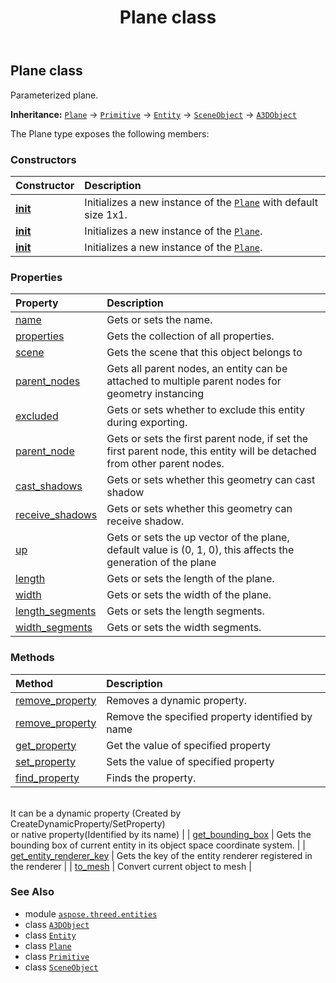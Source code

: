 ﻿---
title: Plane class
second_title: Aspose.3D for Python via .NET API References
description: 
type: docs
weight: 240
url: /python-net/aspose.threed.entities/plane/
is_root: false
---

## Plane class

Parameterized plane.



**Inheritance:** [`Plane`](/3d/python-net/aspose.threed.entities/plane) → 
[`Primitive`](/3d/python-net/aspose.threed.entities/primitive) → 
[`Entity`](/3d/python-net/aspose.threed/entity) → 
[`SceneObject`](/3d/python-net/aspose.threed/sceneobject) → 
[`A3DObject`](/3d/python-net/aspose.threed/a3dobject)



The Plane type exposes the following members:

### Constructors
| Constructor | Description |
| :- | :- |
| [__init__](/3d/python-net/aspose.threed.entities/plane/__init__/#) | Initializes a new instance of the [`Plane`](/3d/python-net/aspose.threed.entities/plane) with default size 1x1. |
| [__init__](/3d/python-net/aspose.threed.entities/plane/__init__/#float-float) | Initializes a new instance of the [`Plane`](/3d/python-net/aspose.threed.entities/plane). |
| [__init__](/3d/python-net/aspose.threed.entities/plane/__init__/#str-float-float-int-int) | Initializes a new instance of the [`Plane`](/3d/python-net/aspose.threed.entities/plane). |


### Properties
| Property | Description |
| :- | :- |
| [name](/3d/python-net/aspose.threed.entities/plane/name) | Gets or sets the name. |
| [properties](/3d/python-net/aspose.threed.entities/plane/properties) | Gets the collection of all properties. |
| [scene](/3d/python-net/aspose.threed.entities/plane/scene) | Gets the scene that this object belongs to |
| [parent_nodes](/3d/python-net/aspose.threed.entities/plane/parent_nodes) | Gets all parent nodes, an entity can be attached to multiple parent nodes for geometry instancing |
| [excluded](/3d/python-net/aspose.threed.entities/plane/excluded) | Gets or sets whether to exclude this entity during exporting. |
| [parent_node](/3d/python-net/aspose.threed.entities/plane/parent_node) | Gets or sets the first parent node, if set the first parent node, this entity will be detached from other parent nodes. |
| [cast_shadows](/3d/python-net/aspose.threed.entities/plane/cast_shadows) | Gets or sets whether this geometry can cast shadow |
| [receive_shadows](/3d/python-net/aspose.threed.entities/plane/receive_shadows) | Gets or sets whether this geometry can receive shadow. |
| [up](/3d/python-net/aspose.threed.entities/plane/up) | Gets or sets the up vector of the plane, default value is (0, 1, 0), this affects the generation of the plane |
| [length](/3d/python-net/aspose.threed.entities/plane/length) | Gets or sets the length of the plane. |
| [width](/3d/python-net/aspose.threed.entities/plane/width) | Gets or sets the width of the plane. |
| [length_segments](/3d/python-net/aspose.threed.entities/plane/length_segments) | Gets or sets the length segments. |
| [width_segments](/3d/python-net/aspose.threed.entities/plane/width_segments) | Gets or sets the width segments. |


### Methods
| Method | Description |
| :- | :- |
| [remove_property](/3d/python-net/aspose.threed.entities/plane/remove_property/#aspose.threed.Property) | Removes a dynamic property. |
| [remove_property](/3d/python-net/aspose.threed.entities/plane/remove_property/#str) | Remove the specified property identified by name |
| [get_property](/3d/python-net/aspose.threed.entities/plane/get_property/#str) | Get the value of specified property |
| [set_property](/3d/python-net/aspose.threed.entities/plane/set_property/#str-any) | Sets the value of specified property |
| [find_property](/3d/python-net/aspose.threed.entities/plane/find_property/#str) | Finds the property.<br/>It can be a dynamic property (Created by CreateDynamicProperty/SetProperty) <br/>or native property(Identified by its name) |
| [get_bounding_box](/3d/python-net/aspose.threed.entities/plane/get_bounding_box/#) | Gets the bounding box of current entity in its object space coordinate system. |
| [get_entity_renderer_key](/3d/python-net/aspose.threed.entities/plane/get_entity_renderer_key/#) | Gets the key of the entity renderer registered in the renderer |
| [to_mesh](/3d/python-net/aspose.threed.entities/plane/to_mesh/#) | Convert current object to mesh |



### See Also
* module [`aspose.threed.entities`](..)
* class [`A3DObject`](/3d/python-net/aspose.threed/a3dobject)
* class [`Entity`](/3d/python-net/aspose.threed/entity)
* class [`Plane`](/3d/python-net/aspose.threed.entities/plane)
* class [`Primitive`](/3d/python-net/aspose.threed.entities/primitive)
* class [`SceneObject`](/3d/python-net/aspose.threed/sceneobject)
